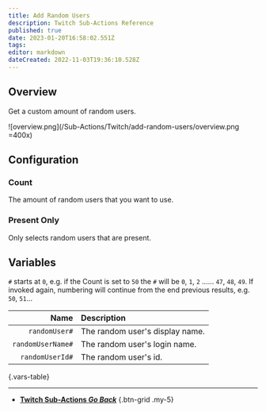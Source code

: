 ```yaml
---
title: Add Random Users
description: Twitch Sub-Actions Reference
published: true
date: 2023-01-20T16:58:02.551Z
tags: 
editor: markdown
dateCreated: 2022-11-03T19:36:10.528Z
---
```


## Overview
Get a custom amount of random users.

![overview.png](/Sub-Actions/Twitch/add-random-users/overview.png =400x)

## Configuration
### Count
The amount of random users that you want to use.

### Present Only
Only selects random users that are present.

## Variables
`#` starts at `0`, e.g. if the Count is set to `50` the `#` will be `0`, `1`, `2` ...... `47`, `48`, `49`.  If invoked again, numbering will continue from the end previous results, e.g. `50`, `51`... 

Name | Description
----:|:------------
`randomUser#` | The random user's display name.
`randomUserName#` | The random user's login name.
`randomUserId#` | The random user's id.
{.vars-table}

---

- [<i class="mdi mdi-chevron-left"></i>**Twitch Sub-Actions *Go Back***](/Sub-Actions/Twitch)
{.btn-grid .my-5}
